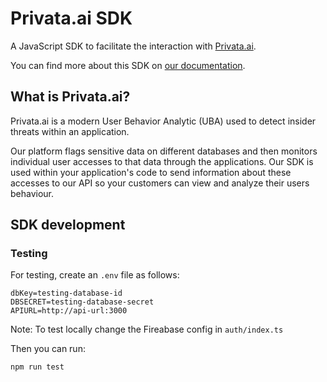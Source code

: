 # Privata.ai SDK

A JavaScript SDK to facilitate the interaction with [Privata.ai](https://privata.ai/).

You can find more about this SDK on [our documentation](https://documentation.privata.ai/sdk/js).

## What is Privata.ai?

Privata.ai is a modern User Behavior Analytic (UBA) used to detect insider threats within an application.

Our platform flags sensitive data on different databases and then monitors individual user accesses to that data through the applications. Our SDK is used within your application's code to send information about these accesses to our API so your customers can view and analyze their users behaviour.

## SDK development

### Testing

For testing, create an `.env` file as follows:

```
dbKey=testing-database-id
DBSECRET=testing-database-secret
APIURL=http://api-url:3000
```

Note: To test locally change the Fireabase config in `auth/index.ts`

Then you can run:

```
npm run test
```
